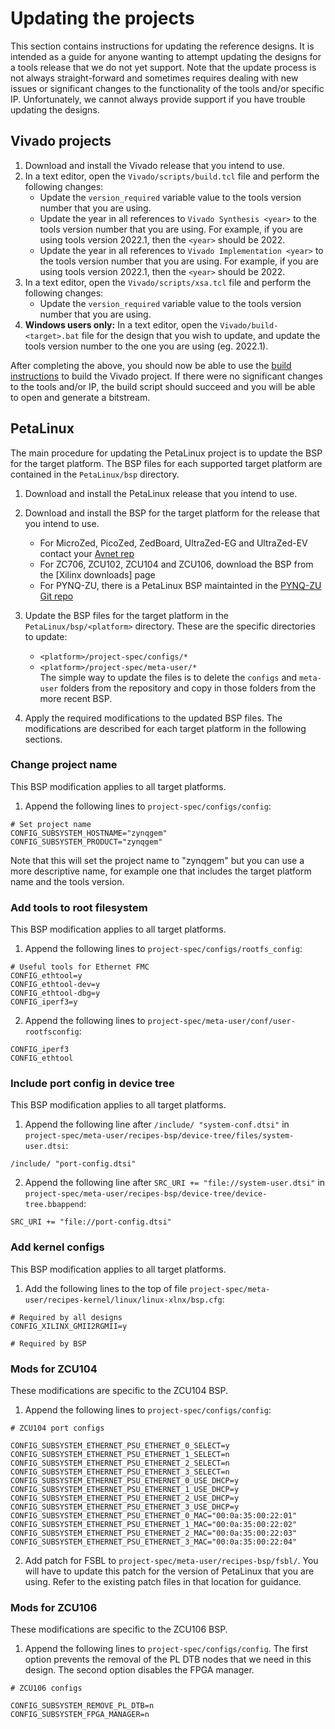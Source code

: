 # Updating the projects

This section contains instructions for updating the reference designs. It is intended as a guide
for anyone wanting to attempt updating the designs for a tools release that we do not yet support.
Note that the update process is not always straight-forward and sometimes requires dealing with
new issues or significant changes to the functionality of the tools and/or specific IP. Unfortunately, 
we cannot always provide support if you have trouble updating the designs.

## Vivado projects

1. Download and install the Vivado release that you intend to use.
2. In a text editor, open the `Vivado/scripts/build.tcl` file and perform the following changes:
   * Update the `version_required` variable value to the tools version number 
     that you are using.
   * Update the year in all references to `Vivado Synthesis <year>` to the 
     tools version number that you are using. For example, if you are using tools
     version 2022.1, then the `<year>` should be 2022.
   * Update the year in all references to `Vivado Implementation <year>` to the 
     tools version number that you are using. For example, if you are using tools
     version 2022.1, then the `<year>` should be 2022.
3. In a text editor, open the `Vivado/scripts/xsa.tcl` file and perform the following changes:
   * Update the `version_required` variable value to the tools version number 
     that you are using.
4. **Windows users only:** In a text editor, open the `Vivado/build-<target>.bat` file for
   the design that you wish to update, and update the tools version number to the one you are using 
   (eg. 2022.1).

After completing the above, you should now be able to use the [build instructions](build_instructions) to
build the Vivado project. If there were no significant changes to the tools and/or IP, the build script 
should succeed and you will be able to open and generate a bitstream.

## PetaLinux

The main procedure for updating the PetaLinux project is to update the BSP for the target platform.
The BSP files for each supported target platform are contained in the `PetaLinux/bsp` directory.

1. Download and install the PetaLinux release that you intend to use.
2. Download and install the BSP for the target platform for the release that you intend to use.

   * For MicroZed, PicoZed, ZedBoard, UltraZed-EG and UltraZed-EV contact your [Avnet rep](https://www.avnet.com)
   * For ZC706, ZCU102, ZCU104 and ZCU106, download the BSP from the 
     [Xilinx downloads] page
   * For PYNQ-ZU, there is a PetaLinux BSP maintainted in the [PYNQ-ZU Git repo](https://github.com/Xilinx/PYNQ-ZU)

3. Update the BSP files for the target platform in the `PetaLinux/bsp/<platform>` directory. 
   These are the specific directories to update:
   * `<platform>/project-spec/configs/*`
   * `<platform>/project-spec/meta-user/*`   
   The simple way to update the files is to delete the `configs` and `meta-user` folders from the repository
   and copy in those folders from the more recent BSP.
4. Apply the required modifications to the updated BSP files. The modifications are described for each
   target platform in the following sections.
   
### Change project name

This BSP modification applies to all target platforms.

1. Append the following lines to `project-spec/configs/config`:

```
# Set project name
CONFIG_SUBSYSTEM_HOSTNAME="zynqgem"
CONFIG_SUBSYSTEM_PRODUCT="zynqgem"
```
   
Note that this will set the project name to "zynqgem" but you can use a more descriptive name, for example
one that includes the target platform name and the tools version.

### Add tools to root filesystem

This BSP modification applies to all target platforms.

1. Append the following lines to `project-spec/configs/rootfs_config`:

```
# Useful tools for Ethernet FMC
CONFIG_ethtool=y
CONFIG_ethtool-dev=y
CONFIG_ethtool-dbg=y
CONFIG_iperf3=y
```

2. Append the following lines to `project-spec/meta-user/conf/user-rootfsconfig`:

```
CONFIG_iperf3
CONFIG_ethtool
```

### Include port config in device tree

This BSP modification applies to all target platforms.

1. Append the following line after `/include/ "system-conf.dtsi"` in `project-spec/meta-user/recipes-bsp/device-tree/files/system-user.dtsi`:

```
/include/ "port-config.dtsi"
```

2. Append the following line after `SRC_URI += "file://system-user.dtsi"` in `project-spec/meta-user/recipes-bsp/device-tree/device-tree.bbappend`:

```
SRC_URI += "file://port-config.dtsi"
```

### Add kernel configs

This BSP modification applies to all target platforms.

1. Add the following lines to the top of file `project-spec/meta-user/recipes-kernel/linux/linux-xlnx/bsp.cfg`:

```
# Required by all designs
CONFIG_XILINX_GMII2RGMII=y

# Required by BSP
```

### Mods for ZCU104

These modifications are specific to the ZCU104 BSP.

1. Append the following lines to `project-spec/configs/config`:

```
# ZCU104 port configs

CONFIG_SUBSYSTEM_ETHERNET_PSU_ETHERNET_0_SELECT=y
CONFIG_SUBSYSTEM_ETHERNET_PSU_ETHERNET_1_SELECT=n
CONFIG_SUBSYSTEM_ETHERNET_PSU_ETHERNET_2_SELECT=n
CONFIG_SUBSYSTEM_ETHERNET_PSU_ETHERNET_3_SELECT=n
CONFIG_SUBSYSTEM_ETHERNET_PSU_ETHERNET_0_USE_DHCP=y
CONFIG_SUBSYSTEM_ETHERNET_PSU_ETHERNET_1_USE_DHCP=y
CONFIG_SUBSYSTEM_ETHERNET_PSU_ETHERNET_2_USE_DHCP=y
CONFIG_SUBSYSTEM_ETHERNET_PSU_ETHERNET_3_USE_DHCP=y
CONFIG_SUBSYSTEM_ETHERNET_PSU_ETHERNET_0_MAC="00:0a:35:00:22:01"
CONFIG_SUBSYSTEM_ETHERNET_PSU_ETHERNET_1_MAC="00:0a:35:00:22:02"
CONFIG_SUBSYSTEM_ETHERNET_PSU_ETHERNET_2_MAC="00:0a:35:00:22:03"
CONFIG_SUBSYSTEM_ETHERNET_PSU_ETHERNET_3_MAC="00:0a:35:00:22:04"
```
   
2. Add patch for FSBL to `project-spec/meta-user/recipes-bsp/fsbl/`. You will have to update this
   patch for the version of PetaLinux that you are using. Refer to the existing patch files in that
   location for guidance.

### Mods for ZCU106

These modifications are specific to the ZCU106 BSP.

1. Append the following lines to `project-spec/configs/config`. The first option prevents the removal of
   the PL DTB nodes that we need in this design. The second option disables the FPGA manager.

```
# ZCU106 configs

CONFIG_SUBSYSTEM_REMOVE_PL_DTB=n
CONFIG_SUBSYSTEM_FPGA_MANAGER=n
```
   


